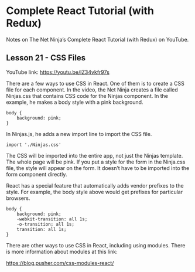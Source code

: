 # Complete React Tutorial (with Redux)

Notes on The Net Ninja’s Complete React Tutorial (with Redux) on YouTube.

## Lesson 21 - CSS Files

YouTube link: https://youtu.be/IZ34vkfr97s

There are a few ways to use CSS in React. One of them is to create a CSS file for each component. In the video, the Net Ninja creates a file called Ninjas.css that contains CSS code for the Ninjas component. In the example, he makes a body style with a pink background.
```
body {
    background: pink;
}
```
In Ninjas.js, he adds a new import line to import the CSS file.

`import './Ninjas.css'`

The CSS will be imported into the entire app, not just the Ninjas template. The whole page will be pink. If you put a style for the form in the Ninja.css file, the style will appear on the form. It doesn’t have to be imported into the form component directly.

React has a special feature that automatically adds vendor prefixes to the style. For example, the body style above would get prefixes for particular browsers.
```
body {
    background: pink;
    -webkit-transition: all 1s;
    -o-transition; all 1s;
    transition: all 1s;
}
```
There are other ways to use CSS in React, including using modules. There is more information about modules at this link:

https://blog.pusher.com/css-modules-react/
